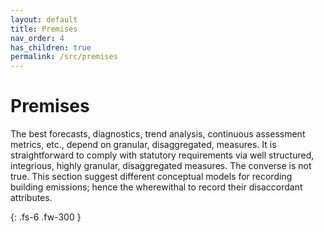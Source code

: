 ```yaml
---
layout: default
title: Premises
nav_order: 4
has_children: true
permalink: /src/premises
---
```


# Premises

The best forecasts, diagnostics, trend analysis, continuous assessment metrics, etc., depend on granular, disaggregated, measures. It is straightforward to comply with statutory requirements via well structured, integrious, highly granular, disaggregated measures.  The converse is not true.  This section suggest different conceptual models for recording building emissions; hence the wherewithal to record their disaccordant attributes.


{: .fs-6 .fw-300 }

<br>
<br>
<br>
<br>
